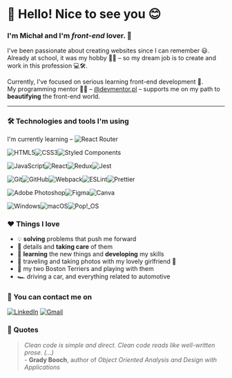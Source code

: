 # 👋 Hello! Nice to see you 😊

### I'm Michał and I'm *front-end* lover. 🙌

I've been passionate about creating websites since I can remember 😃. \
Already at school, it was my hobby 👨‍🎓 – so my dream job is to create and work in this profession 💻🛠️.

Currently, I've focused on serious learning  front-end development 🚀.\
My programming mentor 👨‍🏫 – [@devmentor.pl](https://github.com/devmentor-pl) – supports me on my path to **beautifying** the front-end world.

---
### 🛠️ Technologies and tools I'm using

I'm currently learning – ![React Router](https://img.shields.io/badge/React_Router-CA4245?style=for-the-badge&logo=react-router&logoColor=white)

![HTML5](https://img.shields.io/badge/HTML5-E34F26?style=for-the-badge&logo=html5&logoColor=white)![CSS3](https://img.shields.io/badge/CSS3-1572B6?style=for-the-badge&logo=css3&logoColor=white)![Styled Components](https://img.shields.io/badge/styled--components-DB7093?style=for-the-badge&logo=styled-components&logoColor=white)

![JavaScript](https://img.shields.io/badge/JavaScript-F7DF1E?style=for-the-badge&logo=javascript&logoColor=black)![React](https://img.shields.io/badge/React-20232A?style=for-the-badge&logo=react&logoColor=61DAFB)![Redux](https://img.shields.io/badge/Redux-593D88?style=for-the-badge&logo=redux&logoColor=white)![Jest](https://img.shields.io/badge/Jest-323330?style=for-the-badge&logo=Jest&logoColor=white)

![Git](https://img.shields.io/badge/git-%23F05033.svg?style=for-the-badge&logo=git&logoColor=white)![GitHub](https://img.shields.io/badge/github-%23121011.svg?style=for-the-badge&logo=github&logoColor=white)![Webpack](https://img.shields.io/badge/webpack-%238DD6F9.svg?style=for-the-badge&logo=webpack&logoColor=black)![ESLint](https://img.shields.io/badge/eslint-3A33D1?style=for-the-badge&logo=eslint&logoColor=white)![Prettier](https://img.shields.io/badge/prettier-1A2C34?style=for-the-badge&logo=prettier&logoColor=F7BA3E)

![Adobe Photoshop](https://img.shields.io/badge/adobe%20photoshop-%2331A8FF.svg?style=for-the-badge&logo=adobe%20photoshop&logoColor=white)![Figma](https://img.shields.io/badge/figma-%23F24E1E.svg?style=for-the-badge&logo=figma&logoColor=white)![Canva](https://img.shields.io/badge/Canva-%2300C4CC.svg?style=for-the-badge&logo=Canva&logoColor=white)

![Windows](https://img.shields.io/badge/Windows-0078D6?style=for-the-badge&logo=windows&logoColor=white)![macOS](https://img.shields.io/badge/mac%20os-000000?style=for-the-badge&logo=macos&logoColor=F0F0F0)![Pop!\_OS](https://img.shields.io/badge/Pop!_OS-48B9C7?style=for-the-badge&logo=Pop!_OS&logoColor=white)

### ❤️ Things I love

 - 💡 **solving** problems that push me forward 
 - 🧐 details and **taking care** of them 
 - 📖 **learning** the new things and **developing** my skills 
 - 📸 traveling and taking photos with my lovely girlfriend 💑
 - 🐾 my two Boston Terriers and playing with them 
 - 🏎 driving a car, and everything related to automotive 

### 📧 You can contact me on  

[![LinkedIn](https://img.shields.io/badge/linkedin-%230077B5.svg?style=for-the-badge&logo=linkedin&logoColor=white)](https://www.linkedin.com/in/michallata/) [![Gmail](https://img.shields.io/badge/Gmail-D14836?style=for-the-badge&logo=gmail&logoColor=white)
](mailto:mikepatch.code@gmail.com)

### 💭 Quotes

> _Clean code is simple and direct. Clean code reads like well-written prose. (...)_\
\- **Grady Booch**, author of _Object Oriented Analysis and Design with Applications_

